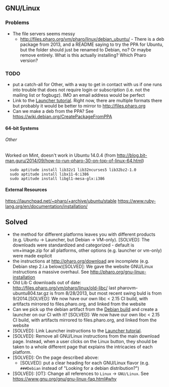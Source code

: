 ## GNU/Linux

### Problems
- The file servers seems messy
  - http://files.pharo.org/vm/pharo/linux/debian_ubuntu/ - There is a deb package from 2013, and a README saying to try the PPA for Ubuntu, but the folder should just be renamed to Debian, no? Or maybe remove entirely. What is this actually installing? Which Pharo version? 


### TODO
- put a catch-all for Other, with a way to get in contact with us if one runs into trouble that does not require login or subscription (i.e. not the mailing list or fogbugz). IMO an email address would be perfect
- Link to the [Launcher tutorial](https://github.com/SquareBracketAssociates/PharoInProgress/tree/master/PharoLauncherTutorial). Right now, there are multiple formats there but probably it would be better to mirror to http://files.pharo.org
- Can we make a deb from the PPA? See https://wiki.debian.org/CreatePackageFromPPA

#### 64-bit Systems

###### Other
Worked on Mint, doesn't work in Ubuntu 14.0.4 (from http://blog.bit-man.guru/2014/09/how-to-run-pharo-30-on-top-of-linux-64.html)
```
  sudo aptitude install lib32z1 lib32ncurses5 lib32bz2-1.0
  sudo aptitude install libx11-6:i386
  sudo aptitude install libgl1-mesa-glx:i386
```

#### External Resources
https://launchpad.net/~pharo/+archive/ubuntu/stable
https://www.ruby-lang.org/en/documentation/installation/

## Solved
- the method for different platforms leaves you with different products (e.g. Ubuntu -> Launcher, but Debian -> VM-only). [SOLVED]: The downloads were standardized and categorized - default is vm+image.zip for all platforms, other options (e.g. launcher or vm-only) were made explicit
- the instructions at http://pharo.org/download are incomplete (e.g. Debian step 2.i.a below)[SOLVED]: We gave the website GNU/Linux instructions a massive overhaul. See http://pharo.org/gnu-linux-installation
- Old Lib C downloads out of date: http://files.pharo.org/vm/pharo/linux/old-libc/ last pharovm-ubuntu804.tar.gz is from 8/28/2013, but most recent swing buld is from 9/2014.[SOLVED]: We now have our own libc < 2.15 CI build, with artifacts mirrored to files.pharo.org, and linked from the website
- Can we pick up the debian artifact from the [Debian build](https://swing.fit.cvut.cz/jenkins/view/Projects/job/pharo-vm-stable-swing/) and create a launcher on our CI with it? [SOLVED]: We now have our own libc < 2.15 CI build, with artifacts mirrored to files.pharo.org, and linked from the website
- [SOLVED]: Link Launcher instructions to the [Launcher tutorial](https://github.com/SquareBracketAssociates/PharoInProgress/tree/master/PharoLauncherTutorial).
- [SOLVED]: Remove all GNU/Linux instructions from the main download page. Instead, when a user clicks on the Linux button, they should be taken to a whole different page that explains the intricacies of each platform.
- [SOLVED]: On the page described above:
  - [SOLVED]: put a clear heading for each GNU/Linux flavor (e.g. `###Debian` instead of "Looking for a debian distribution?")
- [SOLVED]: [OT]: Change all references to `Linux` -> `GNU/Linux`. See https://www.gnu.org/gnu/gnu-linux-faq.html#why

